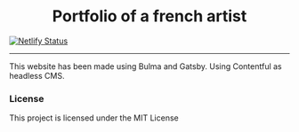 <h1 align="center"> Portfolio of a french artist </h1>

[![Netlify Status](https://api.netlify.com/api/v1/badges/6f440af3-7a0b-48c0-9947-83613c53e57b/deploy-status)](https://app.netlify.com/sites/nicolasreveillard/deploys)

<hr/>

<p> This website has been made using Bulma and Gatsby. Using Contentful as headless CMS.</p>

<h3>License</h3>

This project is licensed under the MIT License
